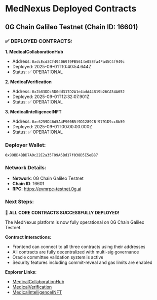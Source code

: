 # MedNexus Deployed Contracts

## 0G Chain Galileo Testnet (Chain ID: 16601)

### ✅ DEPLOYED CONTRACTS:

**1. MedicalCollaborationHub**

- Address: `0xdcEcd3Cf494069f9FB5614e05Efa4Fa45C4f949c`
- Deployed: 2025-09-01T10:40:54.644Z
- Status: ✅ OPERATIONAL

**2. MedicalVerification**

- Address: `0x2b83DDc5D0dd317D2A1e4adA44819b26CA54A652`
- Deployed: 2025-09-01T12:32:07.901Z
- Status: ✅ OPERATIONAL

**3. MedicalIntelligenceINFT**

- Address: `0xe3259D46d5A4F900B5f9D1289CBf9791D9cc8b59`
- Deployed: 2025-09-01T00:00:00.000Z
- Status: ✅ OPERATIONAL

### Deployer Wallet:

`0x99BD4BDD7A9c22E2a35F09A6Bd17f038D5E5eB87`

### Network Details:

- **Network**: 0G Chain Galileo Testnet
- **Chain ID**: 16601
- **RPC**: https://evmrpc-testnet.0g.ai

### Next Steps:

🎉 **ALL CORE CONTRACTS SUCCESSFULLY DEPLOYED!**

The MedNexus platform is now fully operational on 0G Chain Galileo Testnet.

**Contract Interactions:**

- Frontend can connect to all three contracts using their addresses
- All contracts are fully decentralized with multi-sig governance
- Oracle committee validation system is active
- Security features including commit-reveal and gas limits are enabled

**Explorer Links:**

- [MedicalCollaborationHub](https://chainscan-newton.0g.ai/address/0xdcEcd3Cf494069f9FB5614e05Efa4Fa45C4f949c)
- [MedicalVerification](https://chainscan-newton.0g.ai/address/0x2b83DDc5D0dd317D2A1e4adA44819b26CA54A652)
- [MedicalIntelligenceINFT](https://chainscan-newton.0g.ai/address/0xe3259D46d5A4F900B5f9D1289CBf9791D9cc8b59)
